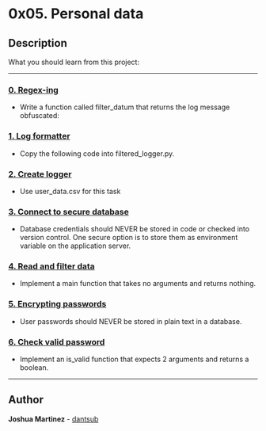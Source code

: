 # 0x05. Personal data

## Description

What you should learn from this project:

---

### [0. Regex-ing](./filtered_logger.py)

* Write a function called filter_datum that returns the log message obfuscated:

### [1. Log formatter](./filtered_logger.py)

* Copy the following code into filtered_logger.py.

### [2. Create logger](./filtered_logger.py)

* Use user_data.csv for this task

### [3. Connect to secure database](./filtered_logger.py)

* Database credentials should NEVER be stored in code or checked into version control. One secure option is to store them as environment variable on the application server.

### [4. Read and filter data](./filtered_logger.py)

* Implement a main function that takes no arguments and returns nothing.

### [5. Encrypting passwords](./encrypt_password.py)

* User passwords should NEVER be stored in plain text in a database.

### [6. Check valid password](./encrypt_password.py)

* Implement an is_valid function that expects 2 arguments and returns a boolean.

---

## Author

**Joshua Martinez** - [dantsub](https://github.com/dantsub)
